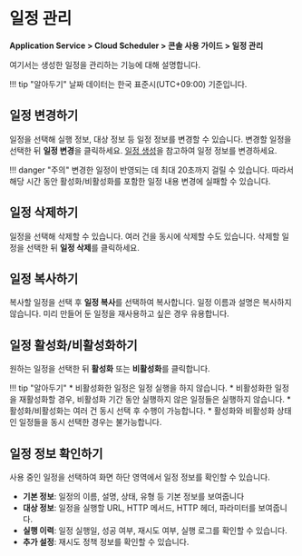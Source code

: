 # 일정 관리
**Application Service > Cloud Scheduler > 콘솔 사용 가이드 > 일정 관리**

여기서는 생성한 일정을 관리하는 기능에 대해 설명합니다.

!!! tip "알아두기"
    날짜 데이터는 한국 표준시(UTC+09:00) 기준입니다.

## 일정 변경하기
일정을 선택해 실행 정보, 대상 정보 등 일정 정보를 변경할 수 있습니다. 변경할 일정을 선택한 뒤 **일정 변경**을 클릭하세요. [일정 생성](create-schedule)을 참고하여 일정 정보를 변경하세요.

!!! danger "주의"
    변경한 일정이 반영되는 데 최대 20초까지 걸릴 수 있습니다. 따라서 해당 시간 동안 활성화/비활성화를 포함한 일정 내용 변경에 실패할 수 있습니다.


## 일정 삭제하기
일정을 선택해 삭제할 수 있습니다. 여러 건을 동시에 삭제할 수도 있습니다. 삭제할 일정을 선택한 뒤 **일정 삭제**를 클릭하세요.

## 일정 복사하기
복사할 일정을 선택 후 **일정 복사**를 선택하여 복사합니다.
일정 이름과 설명은 복사하지 않습니다. 미리 만들어 둔 일정을 재사용하고 싶은 경우 유용합니다.

## 일정 활성화/비활성화하기
원하는 일정을 선택한 뒤 **활성화** 또는 **비활성화**를 클릭합니다.

!!! tip "알아두기"
    * 비활성화한 일정은 일정 실행을 하지 않습니다.
    * 비활성화한 일정을 재활성화할 경우, 비활성화 기간 동안 실행하지 않은 일정들은 실행하지 않습니다.
    * 활성화/비활성화는 여러 건 동시 선택 후 수행이 가능합니다.
        * 활성화와 비활성화 상태인 일정들을 동시 선택한 경우는 불가능합니다.

## 일정 정보 확인하기
사용 중인 일정을 선택하여 화면 하단 영역에서 일정 정보를 확인할 수 있습니다.

* **기본 정보**: 일정의 이름, 설명, 상태, 유형 등 기본 정보를 보여줍니다
* **대상 정보**: 일정을 실행할 URL, HTTP 메서드, HTTP 헤더, 파라미터를 보여줍니다.
* **실행 이력**: 일정 실행일, 성공 여부, 재시도 여부, 실행 로그를 확인할 수 있습니다.
* **추가 설정**: 재시도 정책 정보를 확인할 수 있습니다.